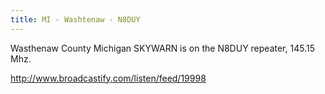 ```yaml
---
title: MI - Washtenaw - N8DUY
---
```

Wasthenaw County Michigan SKYWARN is on the N8DUY
repeater, 145.15 Mhz.

http://www.broadcastify.com/listen/feed/19998
